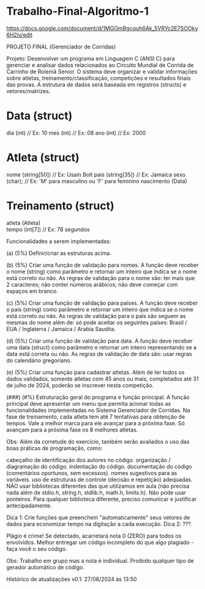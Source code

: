 # Trabalho-Final-Algoritmo-1

https://docs.google.com/document/d/1MGOmBgcquh6Ak_5VRYc2E7SOOky6H2iv/edit

PROJETO FINAL (Gerenciador de Corridas)

Projeto: Desenvolver um programa em Linguagem C (ANSI C) para gerenciar e analisar dados relacionados ao Circuito Mundial de Corrida de Carrinho de Rolemã Senior. O sistema deve organizar e validar informações sobre atletas, treinamento/classificação, competições e resultados finais das provas. A estrutura de dados será baseada em registros (structs) e vetores/matrizes.

# Data (struct)

dia (int) 	// Ex: 10
mes (int)	// Ex: 08
ano (int)	// Ex: 2000
     
 # Atleta (struct)
 
nome (string[50])    	// Ex: Usain Bolt
pais (string[35])		// Ex: Jamaica
sexo (char);		// Ex: 'M' para masculino ou 'F' para feminino
nascimento (Data)

# Treinamento (struct)

atleta (Atleta)				
tempo (int[7]) 		// Ex: 78 segundos


Funcionalidades a serem implementadas:

(a) (5%) Definir/criar as estruturas acima.

(b) (5%) Criar uma função de validação para nomes.
A função deve receber o nome (string) como parâmetro e retornar um inteiro que indica se o nome está correto ou não. As regras de validação para o nome são:
ter mais que 2 caracteres; não conter números arábicos; não deve começar com espaços em branco.

(c) (5%) Criar uma função de validação para países.
A função deve receber o país (string) como parâmetro e retornar um inteiro que indica se o nome está correto ou não. As regras de validação para o país são seguem as mesmas do nome além de:
só pode aceitar os seguintes países: Brasil / EUA / Inglaterra / Jamaica / Arabia Saudita.

(d) (5%) Criar uma função de validação para data.
A função deve receber uma data (struct) como parâmetro e retornar um inteiro representando se a data está correta ou não. As regras de validação de data são: 
usar regras do calendário gregoriano. 

(e) (5%) Criar uma função para cadastrar atletas. 
Além de ter todos os dados validados, somente atletas com 45 anos ou mais, completados até 31 de julho de 2024, poderão se inscrever nesta competição. 



(###) (#%) Estruturação geral do programa e função principal.
A função principal deve apresentar um menu que permita acionar todas as funcionalidades implementadas no Sistema Gerenciador de Corridas. 
Na fase de treinamento, cada atleta tem até 7 tentativas para obtenção de tempos. Vale a melhor marca para ele avançar para a próxima fase. Só avançam para a próxima fase os 8 melhores atletas.



Obs: Além da corretude do exercício, também serão avaliados o uso das boas práticas de programação, como:

cabeçalho de identificação dos autores no código.
organização / diagramação do código.
indentação do código.
documentação do código (comentários oportunos, sem excessos).
nomes sugestivos para as variáveis.
uso de estruturas de controle (decisão e repetição) adequadas.
NÃO usar bibliotecas diferentes das que utilizamos em aula (não precisa nada além de stdio.h, string.h, stdlib.h, math.h, limits.h). Não pode usar ponteiros. Para qualquer biblioteca diferente, preciso comunicar e justificar antecipadamente.

Dica 1: Crie funções que preenchem "automaticamente" seus vetores de dados para economizar tempo na digitação a cada execução.
Dica 2: ???.

Plágio é crime! 
Se detectado, acarretará nota 0 (ZERO) para todos os envolvidos. Melhor entregar um código incompleto do que algo plagiado - faça você o seu código.


Obs: 
Trabalho em grupo mas a nota é individual.
Proibido qualquer tipo de gerador automático de código.



Histórico de atualizações
v0.1: 27/08/2024 às 13:50 
